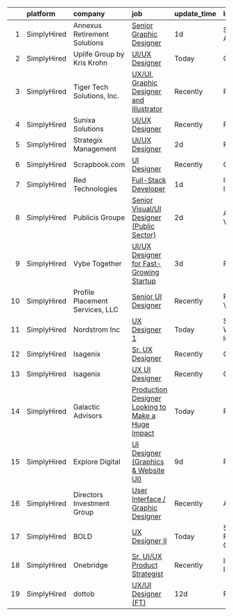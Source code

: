 

|    | platform    | company                         | job                                                                                                                                                       | update_time   | location                 |
|---:|:------------|:--------------------------------|:----------------------------------------------------------------------------------------------------------------------------------------------------------|:--------------|:-------------------------|
|  1 | SimplyHired | Annexus Retirement Solutions    | [Senior Graphic Designer](https://www.simplyhired.com/job/y7YChyftkCRpc7zXzrYVyGpwBYggGLoPHGu0ZVZ97c_pnJhCkw9fYw?q=ui+designer)                           | 1d            | Scottsdale, AZ           |
|  2 | SimplyHired | Uplife Group by Kris Krohn      | [UI/UX Designer](https://www.simplyhired.com/job/XuETGIaOLhcSPOmuY-MLGKs-uN4I7P2cGUiCjQx6xgsggUH9DCLHYQ?q=ui+designer)                                    | Today         | Orem, UT                 |
|  3 | SimplyHired | Tiger Tech Solutions, Inc.      | [UX/UI, Graphic Designer and illustrator](https://www.simplyhired.com/job/P0_O-3lInmD2260vZ7fW5WYpxNoOezT2_aaOMCb8l8MTGGQMgI9-Rg?q=ui+designer)           | Recently      | Remote                   |
|  4 | SimplyHired | Sunixa Solutions                | [UI/UX Designer](https://www.simplyhired.com/job/Imkpzjb5R86Nh2V5GpOjJkvX_1tUOO46GljVCccAwUShGFnw75ylIw?q=ui+designer)                                    | Recently      | Remote                   |
|  5 | SimplyHired | Strategix Management            | [UI/UX Designer](https://www.simplyhired.com/job/auXRDDx2czYn7l9zq16oYR8ueTfgCKV0ZqhcoypBCTgLeMn7-I1y7A?q=ui+designer)                                    | 2d            | Remote                   |
|  6 | SimplyHired | Scrapbook.com                   | [UI Designer](https://www.simplyhired.com/job/osWQisdjLhsswhSl3hPUDW_oB_5iTJKa4tXS_mXUw01BNoLafD_ycg?q=ui+designer)                                       | Recently      | Gilbert, AZ              |
|  7 | SimplyHired | Red Technologies                | [Full-Stack Developer](https://www.simplyhired.com/job/8_FkdOno6jJ-7lXoMYugKu2njf9jYMmsX7KpGHC9j3M64EYcqRF0XQ?q=ui+designer)                              | 1d            | Indianapolis, IN         |
|  8 | SimplyHired | Publicis Groupe                 | [Senior Visual/UI Designer (Public Sector)](https://www.simplyhired.com/job/QzRtLasEONr42vJgYr71l3tyXq2cw4ncu6rIwmfMDaU6lh8-dP3c7A?q=ui+designer)         | 2d            | Arlington, VA            |
|  9 | SimplyHired | Vybe Together                   | [UI/UX Designer for Fast-Growing Startup](https://www.simplyhired.com/job/zB0BgN_A6Jx4SAgCcpkczk8YfcywgxiWd3I20gvxnD_w3pPDkIJESQ?q=ui+designer)           | 3d            | Remote                   |
| 10 | SimplyHired | Profile Placement Services, LLC | [Senior UI Designer](https://www.simplyhired.com/job/GBagzk34LEaxhhSqta3DWDepKu_OXqbY2gcMDVRLnx-r2gccZqNmiQ?q=ui+designer)                                | Recently      | Richmond, VA             |
| 11 | SimplyHired | Nordstrom Inc                   | [UX Designer 1](https://www.simplyhired.com/job/lOHSlUza8RZoLybSdpH4ihydk1rHMp-9u5ZqNNDlbClqgsqGzBmKrw?q=ui+designer)                                     | Today         | Seattle, WA +4 locations |
| 12 | SimplyHired | Isagenix                        | [Sr. UX Designer](https://www.simplyhired.com/job/ggsZ15X0SOfY7GfJq4EGdAaHWvlHLDA_K1IOaAfrzCamzN-bib1evA?q=ui+designer)                                   | Recently      | Gilbert, AZ              |
| 13 | SimplyHired | Isagenix                        | [UX UI Designer](https://www.simplyhired.com/job/T4curWSneVb2kCAvlBtTyLAtNndPOj8j5NIu1WTfkqg1fCUQajybsw?q=ui+designer)                                    | Recently      | Gilbert, AZ              |
| 14 | SimplyHired | Galactic Advisors               | [Production Designer Looking to Make a Huge Impact](https://www.simplyhired.com/job/0I7d6sQ5Yxz7krlllCnIGLnXfi1kQCqOCuPyvN_WWOIn7TzELCx8xg?q=ui+designer) | Today         | Remote                   |
| 15 | SimplyHired | Explore Digital                 | [UI Designer (Graphics & Website UI)](https://www.simplyhired.com/job/JdbRS-vnEE_bG4btGigo4tZPl5dTRI-jBCBwP2mU8V-Na-FQr-bV0A?q=ui+designer)               | 9d            | Remote                   |
| 16 | SimplyHired | Directors Investment Group      | [User Interface / Graphic Designer](https://www.simplyhired.com/job/lwFB-IFPPDdhloaijqBwddfJUHKHlrmCl5Rm4qk6xWpCkNF95M1C7w?q=ui+designer)                 | Recently      | Abilene, TX              |
| 17 | SimplyHired | BOLD                            | [UX Designer II](https://www.simplyhired.com/job/m9nV2cMj_UW41za1_ya_UhyGEX9-JOa9Ycrmr1l4D5j-ZWp8UxaQjg?q=ui+designer)                                    | Today         | San Francisco, CA        |
| 18 | SimplyHired | Onebridge                       | [Sr. UI/UX Product Strategist](https://www.simplyhired.com/job/xe120PzLdTwE9roOoDmsJzV-1SHYEOLMUBY285lfioePy7N5yuuSow?q=ui+designer)                      | Recently      | Indianapolis, IN         |
| 19 | SimplyHired | dottob                          | [UX/UI Designer (FT)](https://www.simplyhired.com/job/fPtrRjDseu7iQzxo-DZv6p24YVQtdvkNoGEi-342wWK67rvfkBvaHQ?q=ui+designer)                               | 12d           | Remote                   |